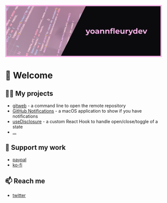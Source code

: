 ![Profile header](https://github.com/yoannfleurydev/yoannfleurydev/raw/master/header.png)

# 👋 Welcome

## 👨‍💻 My projects

- [gitweb](https://github.com/yoannfleurydev/gitweb) - a command line to open the remote repository
- [GitHub Notifications](https://github.com/yoannfleurydev/GitHub-Notifications) - a macOS application to show if you have notifications
- [useDisclosure](https://github.com/yoannfleurydev/useDisclosure) - a custom React Hook to handle open/close/toggle of a state
- [...](https://github.com/yoannfleurydev?tab=repositories&type=source)

## 💪 Support my work

- [paypal](https://www.paypal.me/yoannfleurydev)
- [ko-fi](https://ko-fi.com/yoannfleurydev)

## 📫 Reach me

- [twitter](https://twitter.com/yoannfleurydev)
